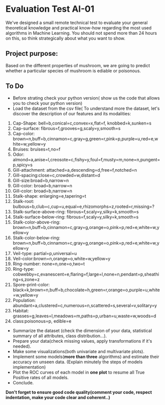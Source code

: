 # Evaluation Test AI-01

We've designed a small remote technical test to evaluate your general theoretical knowledge and practical know-how regarding the most used algorithms in Machine Learning. You should not spend more than 24 hours on this, so think strategically about what you want to show.

## Project purpose:
Based on the different properties of mushroom, we are going to predict whether a particular species of mushroom is ediable or poisonous. 

## To Do

* Before strating check your python version( show us the code that allows you to check your python version)
* Load the dataset from the csv file( To understand more the dataset, let's discover the description of our features and its modalities:
1. Cap-Shape: bell=b,conical=c,convex=x,flat=f, knobbed=k,sunken=s
2. Cap-surface: fibrous=f,grooves=g,scaly=y,smooth=s
3. Cap-color: brown=n,buff=b,cinnamon=c,gray=g,green=r,pink=p,purple=u,red=e,white=w,yellow=y
4. Bruises: bruises=t,no=f
5. Odor: almond=a,anise=l,creosote=c,fishy=y,foul=f,musty=m,none=n,pungent=p,spicy=s
6. Gill-attachment: attached=a,descending=d,free=f,notched=n
7. Gill-spacing:close=c,crowded=w,distant=d
8. Gill-size:broad=b,narrow=n
9. Gill-color: broad=b,narrow=n
10. Gill-color: broad=b,narrow=n
11. Stalk-shape: enlarging=e,tapering=t
12. Stalk-root: bulbous=b,club=c,cup=u,equal=e,rhizomorphs=z,rooted=r,missing=?
13. Stalk-surface-above-ring: fibrous=f,scaly=y,silky=k,smooth=s
14. Stalk-surface-below-ring: fibrous=f,scaly=y,silky=k,smooth=s
15. Stalk-color-above-ring: brown=n,buff=b,cinnamon=c,gray=g,orange=o,pink=p,red=e,white=w,yellow=y
16. Stalk-color-below-ring: brown=n,buff=b,cinnamon=c,gray=g,orange=o,pink=p,red=e,white=w,yellow=y
17. Veil-type: partial=p,universal=u
18. Veil-color:brown=n,orange=o,white=w,yellow=y
19. Ring-number: none=n,one=o,two=t
20. Ring-type: cobwebby=c,evanescent=e,flaring=f,large=l,none=n,pendant=p,sheathing=s,zone=z
21. Spore-print-color: black=k,brown=n,buff=b,chocolate=h,green=r,orange=o,purple=u,white=w,yellow=y
22. Population: abundant=a,clustered=c,numerous=n,scattered=s,several=v,solitary=y
23. Habitat: grasses=g,leaves=l,meadows=m,paths=p,urban=u,waste=w,woods=d
24. class:poisonous=p, edible=e

* Summarize the dataset (check the dimension of your data, statistical summary of all attributes, class distribution...).
* Prepare your data(check missing values, apply transformations if it's needed).
* Make some visualizations(both univariate and multivariate plots).
* Implement some models(**more than three** algorithms) and estimate their accuracy on unseen data. (Explain minutely the steps of models implementation)
* Plot the ROC curves of each model in **one plot** to resume all True Positive rates of all models.
* Conclude.

**Don't forget to ensure good code quality(comment your code, respect indentation, make your code clear and coherent..)**


